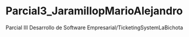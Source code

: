 # Parcial3_JaramillopMarioAlejandro
Parcial III Desarrollo de Software Empresarial/TicketingSystemLaBichota
